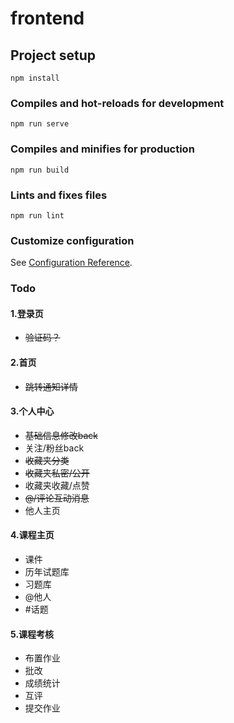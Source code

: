 # frontend

## Project setup
```
npm install
```

### Compiles and hot-reloads for development
```
npm run serve
```

### Compiles and minifies for production
```
npm run build
```

### Lints and fixes files
```
npm run lint
```

### Customize configuration
See [Configuration Reference](https://cli.vuejs.org/config/).


### Todo
#### 1.登录页   
- ~~验证码？~~   
#### 2.首页   
- ~~跳转通知详情~~     
#### 3.个人中心  
- ~~基础信息修改back~~    
- 关注/粉丝back   
- ~~收藏夹分类~~     
- ~~收藏夹私密/公开~~    
- 收藏夹收藏/点赞    
- ~~@/评论互动消息~~   
- 他人主页
#### 4.课程主页
- 课件
- 历年试题库
- 习题库
- @他人
- #话题
#### 5.课程考核
- 布置作业
- 批改
- 成绩统计
- 互评
- 提交作业

